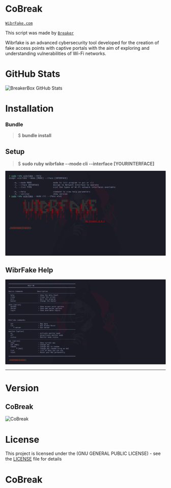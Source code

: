 # CoBreak

[`WibrFake.com`](https://github.com/BreakerTWS/WibrFake.git)

This script was made by [`Breaker`](https://github.com/BreakerTWS)

Wibrfake is an advanced cybersecurity tool developed for the creation of fake access points with captive portals with the aim of exploring and understanding vulnerabilities of Wi-Fi networks.

# GitHub Stats

![BreakerBox GitHub Stats](https://github-readme-stats.vercel.app/api?username=BreakerTWS&show_icons=true&theme=midnight-purple)

<h1> Installation</h1>

<h3> Bundle</h3>

> $ **bundle install**

<h2>Setup</h2>

> $ **sudo ruby wibrfake --mode cli --interface [YOURINTERFACE]**

![WibrFake](images/wibrfakeinit.png)

<h2>WibrFake Help</h2>

![WibrFake Help](images/wibrfakehelp.png)

---
# Version
## CoBreak

![CoBreak](https://img.shields.io/badge/CoBreak-1.0.5-blueviolet)

# License

This project is licensed under the (GNU GENERAL PUBLIC LICENSE) - see the [LICENSE](LICENSE) file for details
# CoBreak
